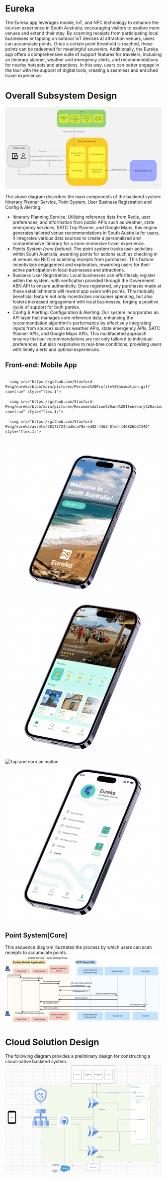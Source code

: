 # Eureka
The Eureka app leverages mobile, IoT, and NFC technology to enhance the tourism experience in South Australia, encouraging visitors to explore more venues and extend their stay. By scanning receipts from participating local businesses or tapping on outdoor IoT devices at attraction venues, users can accumulate points. Once a certain point threshold is reached, these points can be redeemed for meaningful souvenirs. Additionally, the Eureka app offers a comprehensive suite of support features for travelers, including an itinerary planner, weather and emergency alerts, and recommendations for nearby hotspots and attractions. In this way, users can better engage in the tour with the support of digital tools, creating a seamless and enriched travel experience.

# Overall Subsystem Design

![subsystem design](https://github.com/Stanford-Peng/eureka/blob/main/pictures/subsystem-design.jpg?raw=true)

The above diagram describes the main components of the backend system: Itinerary Planner Service, Point System, User Business Registration and Config & Alerting.

- Itinerary Planning Service: Utilizing reference data from Redis, user preferences, and information from public APIs such as weather, state emergency services, SATC Trip Planner, and Google Maps, this engine generates tailored venue recommendations in South Australia for users. It integrates various data sources to create a personalized and comprehensive itinerary for a more immersive travel experience.
- *Points System (core feature)*: The point system tracks user activities within South Australia, awarding points for actions such as checking in at venues via NFC or scanning receipts from purchases. This feature incentivizes engagement and exploration, rewarding users for their active participation in local businesses and attractions.
- Business User Registration: Local businesses can effortlessly register within the system, with verification provided through the Government ABN API to ensure authenticity. Once registered, any purchases made at these establishments will reward app users with points. This mutually beneficial feature not only incentivizes consumer spending, but also fosters increased engagement with local businesses, forging a positive cycle of support for both parties.
- Config & Alerting: Configuration & Alerting: Our system incorporates an API layer that manages core reference data, enhancing the recommendation algorithm's performance by effectively integrating inputs from sources such as weather APIs, state emergency APIs, SATC Planner APIs, and Google Maps APIs. This multifaceted approach ensures that our recommendations are not only tailored to individual preferences, but also responsive to real-time conditions, providing users with timely alerts and optimal experiences.


## Front-end: Mobile App

<div style="display: flex;">

      <img src="https://github.com/Stanford-Peng/eureka/blob/main/pictures/Persona%20Profile%20animation.gif?raw=true" style="flex:1">

      <img src="https://github.com/Stanford-Peng/eureka/blob/main/pictures/Recommendation%20and%20Itenerary%20animation.gif?raw=true" style="flex:1;">

      <img src="https://github.com/Stanford-Peng/eureka/assets/38175724/ad5ca79a-ed92-4363-8fed-146826bd7340" style="flex:1;">
</div>

![Perona Profile Animation](https://github.com/Stanford-Peng/eureka/blob/main/pictures/Persona%20Profile%20animation.gif?raw=true)
![Recommendation Itinerary Animation](https://github.com/Stanford-Peng/eureka/blob/main/pictures/Recommendation%20and%20Itenerary%20animation.gif?raw=true)
![Tap and earn animation](https://github.com/Stanford-Peng/eureka/assets/38175724/ad5ca79a-ed92-4363-8fed-146826bd7340)
![Reward Animation](https://github.com/Stanford-Peng/eureka/blob/main/pictures/reward%20animation.gif?raw=true)





## Point System[Core]
This sequence diagram illustrates the process by which users can scan receipts to accumulate points.
![subsystem design](https://github.com/Stanford-Peng/eureka/blob/main/pictures/PointSystem.png?raw=true)

# Cloud Solution Design
The following diagram provides a preliminary design for constructing a cloud-native backend system.
![Cloud Solution Design](https://github.com/Stanford-Peng/eureka/blob/main/pictures/eureka.drawio.png?raw=true)



